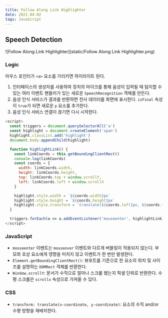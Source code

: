```yaml
---
title: Follow Along Link Highlighter
date: 2021-04-02
tags: JavaScript
---
```


## Speech Detection

![Follow Along Link Highlighter](static/Follow Along Link Highlighter.png)

### Logic

마우스 포인터가 `<a>` 요소를 가리키면 하이라이트 된다.

1. 인터페이스의 생성자를 사용하여 장치의 마이크를 통해 음성이 입력될 때 탐지할 수 있는 여러 이벤트 핸들러가 있는 새로운 `SpeechRecognition` 객체를 만든다.
2. 음성 인식 서비스가 결과를 반환하면 전사 데이터를 화면에 표시한다. `isFinal` 속성이 `true`가 되면 새로운 `p` 요소를 추가한다.
3. 음성 인식 서비스 연결이 끊기면 다시 시작한다.

```javascript
<script>
  const triggers = document.querySelectorAll('a')
  const highlight = document.createElement('span')
  highlight.classList.add('highlight')
  document.body.appendChild(highlight)

  function highlightLink() {
    const linkCoords = this.getBoundingClientRect()
    console.log(linkCoords)
    const coords = {
      width: linkCoords.width,
      height: linkCoords.height,
      top: linkCoords.top + window.scrollY,
      left: linkCoords.left + window.scrollX
    }

    highlight.style.width = `${coords.width}px`
    highlight.style.height = `${coords.height}px`
    highlight.style.transform = `translate(${coords.left}px, ${coords.top}px)`
  }

  triggers.forEach(a => a.addEventListener('mouseenter', highlightLink))
</script>
```

### JavaScript

- `mouseenter` 이벤트는 `mouseover` 이벤트와 다르게 버블링이 적용되지 않는다. 부모와 조상 요소에게 영향을 미치지 않고 이벤트가 한 번만 발생한다.
- `Element.getBoundingClientRect()`: 뷰포트를 기준으로 한 요소의 위치 및 사이즈를 설명하는 `DOMRect` 객체를 반환한다.
- `Window.scrollY`: 문서가 수직으로 얼마나 스크롤 됐는지 픽셀 단위로 반환한다. 수평 스크롤은 `scrollx` 속성으로 가져올 수 있다.

### CSS

- `transform: translate(x-coordinate, y-coordinate)`: 요소의 수직 and/or 수평 방향을 재배치한다.
